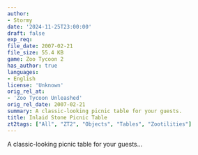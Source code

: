 ```yaml
---
author:
- Stormy
date: '2024-11-25T23:00:00'
draft: false
exp_req:
file_date: 2007-02-21
file_size: 55.4 KB
game: Zoo Tycoon 2
has_author: true
languages:
- English
license: 'Unknown'
orig_rel_at:
- 'Zoo Tycoon Unleashed'
orig_rel_date: 2007-02-21
summary: A classic-looking picnic table for your guests.
title: Inlaid Stone Picnic Table
zt2tags: ["All", "ZT2", "Objects", "Tables", "Zootilities"]
---
```

A classic-looking picnic table for your guests...
